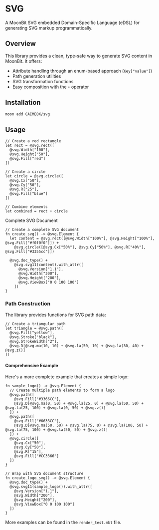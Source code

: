 # SVG

A MoonBit SVG embedded Domain-Specific Language (eDSL) for generating SVG markup programmatically.

## Overview

This library provides a clean, type-safe way to generate SVG content in MoonBit. It offers:

- Attribute handling through an enum-based approach (`Key["value"]`)
- Path generation utilities
- SVG transformation functions
- Easy composition with the `+` operator

## Installation

```bash
moon add CAIMEOX/svg
```

## Usage

```moonbit
// Create a red rectangle
let rect = @svg.rect([
  @svg.Width["100"],
  @svg.Height["50"],
  @svg.Fill["red"]
])

// Create a circle
let circle = @svg.circle([
  @svg.Cx["50"],
  @svg.Cy["50"],
  @svg.R["25"],
  @svg.Fill["blue"]
])

// Combine elements
let combined = rect + circle
```

Complete SVG Document

```moonbit
// Create a complete SVG document
fn create_svg() -> @svg.Element {
  let content = @svg.rect([@svg.Width["100%"], @svg.Height["100%"], @svg.Fill["#f0f0f0"]]) +
    @svg.circle([@svg.Cx["50%"], @svg.Cy["50%"], @svg.R["40%"], @svg.Fill["#3355cc"]])

  @svg.doc_type() +
    @svg.svg11(content).with_attr([
      @svg.Version["1.1"],
      @svg.Width["300"],
      @svg.Height["200"],
      @svg.ViewBox["0 0 100 100"]
    ])
}
```

### Path Construction

The library provides functions for SVG path data:

```moonbit
// Create a triangular path
let triangle = @svg.path([
  @svg.Fill["yellow"],
  @svg.Stroke["black"],
  @svg.StrokeWidth["2"],
  @svg.D[@svg.ma(10, 10) + @svg.la(50, 10) + @svg.la(30, 40) + @svg.z()]
])
```

#### Comprehensive Example

Here's a more complete example that creates a simple logo:

```moonbit
fn sample_logo() -> @svg.Element {
  // Create multiple path elements to form a logo
  @svg.path([
    @svg.Fill["#3366CC"],
    @svg.D[@svg.ma(0, 50) + @svg.la(25, 0) + @svg.la(50, 50) + @svg.la(25, 100) + @svg.la(0, 50) + @svg.z()]
  ]) +
  @svg.path([
    @svg.Fill["#6633CC"],
    @svg.D[@svg.ma(50, 50) + @svg.la(75, 0) + @svg.la(100, 50) + @svg.la(75, 100) + @svg.la(50, 50) + @svg.z()]
  ]) +
  @svg.circle([
    @svg.Cx["50"],
    @svg.Cy["50"],
    @svg.R["15"],
    @svg.Fill["#CC3366"]
  ])
}

// Wrap with SVG document structure
fn create_logo_svg() -> @svg.Element {
  @svg.doc_type() +
  @svg.svg11(sample_logo()).with_attr([
    @svg.Version["1.1"],
    @svg.Width["200"],
    @svg.Height["200"],
    @svg.ViewBox["0 0 100 100"]
  ])
}
```

More examples can be found in the `render_test.mbt` file.
